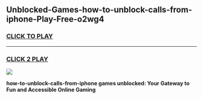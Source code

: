 
## Unblocked-Games-how-to-unblock-calls-from-iphone-Play-Free-o2wg4
<h3>
<a href="https://premium76.site?title=how-to-unblock-calls-from-iphone&ref=21A">CLICK TO PLAY</a></h3>
<hr>

<h3>
<a href="https://premium76.site?title=how-to-unblock-calls-from-iphone&ref=21A">CLICK 2 PLAY</a>
  
</h3>

<a href="https://premium76.site?title=how-to-unblock-calls-from-iphone&ref=21A"><img src="https://clearcache.store/games.png"></a>


**how-to-unblock-calls-from-iphone games unblocked: Your Gateway to Fun and Accessible Online Gaming**
